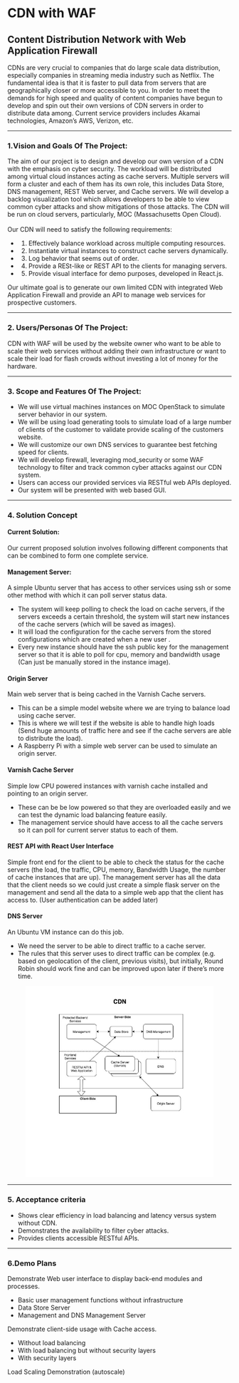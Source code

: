 # CDN with WAF


## Content Distribution Network with Web Application Firewall

CDNs are very crucial to companies that do large scale data distribution, especially companies in streaming media industry such as Netflix. The fundamental idea is that it is faster to pull data from servers that are geographically closer or more accessible to you. In order to meet the demands for high speed and quality of content companies have begun to develop and spin out their own versions of CDN servers in order to distribute data among. Current service providers includes Akamai technologies, Amazon’s AWS, Verizon, etc.  

<hr>

### 1.Vision and Goals Of The Project:
The aim of our project is to design and develop our own version of a CDN with the emphasis on cyber security. The workload will be distributed among virtual cloud instances acting as cache servers. Multiple servers will form a cluster and each of them  has its own role, this includes Data Store, DNS management, REST Web server, and Cache servers. We will develop a backlog visualization tool which allows developers to be able to view common cyber attacks and show mitigations of those attacks. The CDN will be run on cloud servers, particularly, MOC (Massachusetts Open Cloud).<br><br>
Our CDN will need to satisfy the following requirements:

 - 1. Effectively balance workload across multiple computing resources. 
 - 2. Instantiate virtual instances to construct cache servers dynamically. 
 - 3. Log behavior that seems out of order.
 - 4. Provide a RESt-like or REST API to the clients for managing servers.
 - 5. Provide visual interface for demo purposes, developed in React.js.

Our ultimate goal is to generate our own limited CDN with integrated Web Application Firewall and provide an API to manage web services for prospective customers.
<hr>

### 2. Users/Personas Of The Project:

CDN with WAF will be used by the website owner who  want to be able to scale their web services without adding their own infrastructure or want to scale their load for flash crowds without investing a lot of money for the hardware.
<hr>

### 3. Scope and Features Of The Project:
 - We will use virtual machines instances on MOC OpenStack to simulate server behavior in our system.
 - We will be using load generating tools to simulate load of a large number of clients of the customer to validate provide scaling of the customers website.
 - We will customize our own DNS services to guarantee best fetching speed for clients. 
 - We will develop firewall, leveraging mod_security or some WAF technology to filter and track common cyber attacks against our CDN system. 
 - Users can access our provided services via RESTful web APIs deployed.
 - Our system will be presented with web based GUI. 

<hr>

### 4. Solution Concept
#### Current Solution:
Our current proposed solution involves following different components that can be combined to form one complete service.
#### Management Server:
A simple Ubuntu server that has access to other services using ssh  or some other method with which it can poll server status data.

 - The system will keep polling to check the load on cache servers, if the servers  exceeds a certain threshold, the system will start new instances of the cache servers (which will be saved as images).
 - It will load the configuration for the cache servers from the stored configurations which are created when a new user .
 - Every new instance should have the ssh public key for the management server so that it is able to poll for cpu, memory and bandwidth usage (Can just be manually stored in the instance image).
 
#### Origin Server 
Main web server that is being cached in the Varnish Cache servers.

 - This can be a simple model website where we are trying to balance load using cache server.
 - This is where we will test if the website is able to handle high loads (Send huge amounts of traffic here and see if the cache servers are able to distribute the load).
 - A Raspberry Pi with a simple web server can be used to simulate an origin server.

#### Varnish Cache Server
Simple low CPU powered instances with varnish cache installed and pointing to an origin server.

 - These can be be low powered so that they are overloaded easily and we can test the dynamic load balancing feature easily.
 - The management service should have access to all the cache servers so it can poll for current server status to each of them.

#### REST API with React User Interface
Simple front end for the client to be able to check the status for the cache servers (the load, the traffic, CPU, memory, Bandwidth Usage, the number of cache instances that are up). The management server has all the data that the client needs so we could just create a simple flask server on the management and send all the data to a simple web app that the client has access to. (User authentication can be added later)

#### DNS Server
An Ubuntu VM instance can do this job.

- We need the server to be able to direct traffic to a cache server.
- The rules that this server uses to direct traffic can be complex (e.g. based on geolocation of the client, previous visits), but initially, Round Robin should work fine and can be improved upon later if there’s more time.

<figure>
	<a ><img src="/images/BlockDiagram.jpg" alt=""></a>
</figure>

<hr>

### 5. Acceptance criteria
 - Shows clear efficiency in load balancing and latency versus system without CDN.
 - Demonstrates the availability to filter cyber attacks.
 - Provides clients accessible RESTful APIs.  

<hr>

### 6.Demo Plans
Demonstrate Web user interface to display back-end modules and processes.

 - Basic user management functions without infrastructure
 - Data Store Server
 - Management and DNS Management Server

Demonstrate client-side usage with Cache access. 
 - Without load balancing
 - With load balancing but without security layers
 - With security layers

Load Scaling Demonstration (autoscale)

